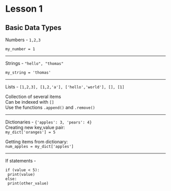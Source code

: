 # Lesson 1

## Basic Data Types


Numbers - `1,2,3`

  `my_number = 1`

---

Strings - `"hello", "thomas"`

  `my_string = 'thomas'`

---

Lists - `[1,2,3], [1,2,'a'], ['hello','world'], [], [1]`

Collection of several items \
Can be indexed with `[]` \
Use the functions `.append()` and `.remove()` 

---

Dictionaries - `{'apples': 3, 'pears': 4}` \
Creating new key,value pair: \
  `my_dict['oranges'] = 5` 
 
 Getting items from dictionary: \
  `num_apples = my_dict['apples']`
  
 ---
 
 If statements - 
 ```
 if (value < 5):
  print(value)
 else:
  print(other_value)
 ```
